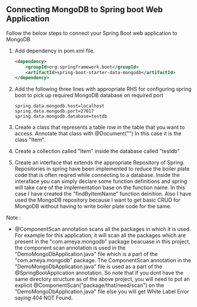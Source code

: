 ## Connecting MongoDB to Spring boot Web Application

Follow the below steps to connect your Spring Boot web application to MongoDB

1. Add dependency in pom.xml file.
    ```xml
    <dependency>
    	<groupId>org.springframework.boot</groupId>
    	<artifactId>spring-boot-starter-data-mongodb</artifactId>
    </dependency>
    ```

2. Add the following three lines with appropriate RHS for configuring spring boot to pick up required MongoDB database on required port
    ```
    spring.data.mongodb.host=localhost
    spring.data.mongodb.port=27017
    spring.data.mongodb.database=testdb
    ```
   
3. Create a class that represents a table row in the table that you want to access. Annotate that class with @Document(\"<Insert Collection Name Here>\")
In this case it is the class "Item".

4. Create a collection called "Item" inside the database called "testdb"

5. Create an interface that extends the appropriate Repository of Spring. Repositories in spring have been implemented to reduce the boiler plate code that is often reqired while connecting to a database.
Inside the interaface you can simply declare some function definitions and spring will take care of the implementation base on the function name. In this case I have created the "findByItemName" function deinition.
Also I have used the MongoDB repository because I want to get basic CRUD for MongoDB without having to write boiler plate code for the same.  
   
Note : 
* @ComponentScan annotation scans all the packages in which it is used. 
For example for this application, it will scan all the packages which are present in the 
"com.ameya.mongodb" package beacuase in this project, the component scan annotation is used in the 
"DemoMongoDbApplication.java" file which is a part of the "com.ameya.mongodb" package. 
The ComponentScan annotation in the "DemoMongoDbApplication.java" file is used as a part of the 
@SpringBootApplication annotation. So note that if you dont have the same directory structure as of the 
above project, you will need to put an explicit @ComponentScan("package/that/need/scan") on the 
"DemoMongoDbApplication.java" file else you will get White Label Error saying 404 NOT Found.